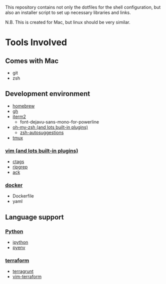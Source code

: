 This repository contains not only the dotfiles for the shell configuration, but also an installer script to set up necessary libraries and links. 

N.B. This is created for Mac, but linux should be very similar. 

# Tools Involved
## Comes with Mac
- git
- zsh

## Development environment
* [homebrew](https://brew.sh/)
* [gh](https://cli.github.com/)
* [iterm2](https://iterm2.com/)
    - font-dejavu-sans-mono-for-powerline
* [oh-my-zsh (and lots built-in plugins)](https://github.com/ohmyzsh/ohmyzsh)
    - [zsh-autosuggestions](https://github.com/zsh-users/zsh-autosuggestions)
* [tmux](https://github.com/tmux/tmux)
### [vim (and lots built-in plugins)](https://github.com/amix/vimrc)
* [ctags](https://github.com/universal-ctags/ctags)
* [ripgrep](https://github.com/BurntSushi/ripgrep)
* [ack](https://github.com/mileszs/ack.vim)
### [docker](https://www.docker.com/)
* Dockerfile
* yaml

## Language support
### [Python](https://www.python.org/)
* [ipython](https://github.com/ipython/ipython)
* [pyenv](https://github.com/pyenv/pyenv)

### [terraform](https://github.com/hashicorp/terraform)
* [terragrunt](https://terragrunt.gruntwork.io/)
* [vim-terraform](https://github.com/hashivim/vim-terraform)

